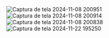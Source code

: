 ![Captura de tela 2024-11-08 200951](https://github.com/user-attachments/assets/0c00685c-cdf0-4e56-b7db-ee6cd7d1a0df)
![Captura de tela 2024-11-08 200914](https://github.com/user-attachments/assets/bf195331-43a6-4474-8224-24792885dcef)
![Captura de tela 2024-11-08 200838](https://github.com/user-attachments/assets/a3c57225-746d-483b-9d1b-2340f4fb8d08)
![Captura de tela 2024-11-22 195250](https://github.com/user-attachments/assets/b76a3507-faca-4291-acd3-8bb13ce4a105)
